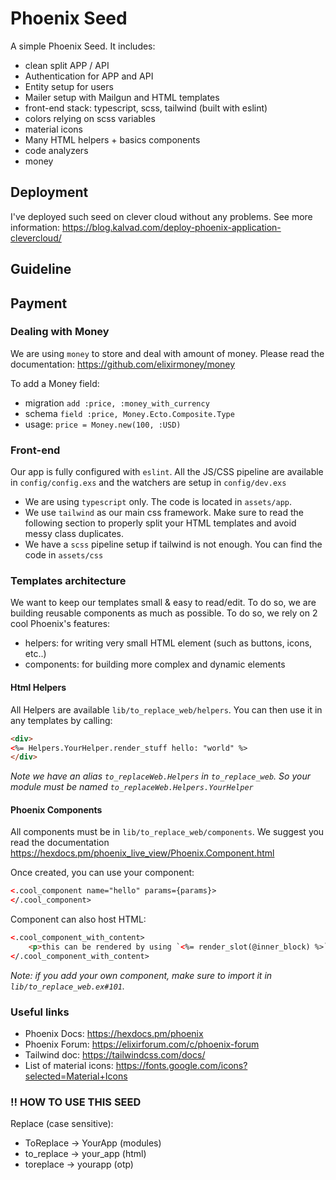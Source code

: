 # Phoenix Seed

A simple Phoenix Seed. It includes:
 - clean split APP / API
 - Authentication for APP and API
 - Entity setup for users
 - Mailer setup with Mailgun and HTML templates
 - front-end stack: typescript, scss, tailwind (built with eslint)
 - colors relying on scss variables
 - material icons
 - Many HTML helpers + basics components
 - code analyzers
 - money

## Deployment

I've deployed such seed on clever cloud without any problems. See more information: https://blog.kalvad.com/deploy-phoenix-application-clevercloud/

## Guideline

## Payment

### Dealing with Money

We are using `money` to store and deal with amount of money. Please read the documentation: https://github.com/elixirmoney/money

To add a Money field:
 - migration `add :price, :money_with_currency`
 - schema `field :price, Money.Ecto.Composite.Type`
 - usage: `price = Money.new(100, :USD)`


### Front-end

Our app is fully configured with `eslint`. All the JS/CSS pipeline are available in `config/config.exs` and the watchers are setup in `config/dev.exs`

 - We are using `typescript` only. The code is located in `assets/app`.
 - We use `tailwind` as our main css framework. Make sure to read the following section to properly split your HTML templates and avoid messy class duplicates.
 - We have a `scss` pipeline setup if tailwind is not enough. You can find the code in `assets/css`

### Templates architecture

We want to keep our templates small & easy to read/edit. To do so, we are building reusable components as much as possible.
To do so, we rely on 2 cool Phoenix's features:

 - helpers: for writing very small HTML element (such as buttons, icons, etc..)
 - components: for building more complex and dynamic elements

#### Html Helpers

All Helpers are available `lib/to_replace_web/helpers`. You can then use it in any templates by calling:

```html
<div>
<%= Helpers.YourHelper.render_stuff hello: "world" %>
</div>
```

*Note we have an alias `to_replaceWeb.Helpers` in `to_replace_web`. So your module must be named `to_replaceWeb.Helpers.YourHelper`*

#### Phoenix Components

All components must be in `lib/to_replace_web/components`. We suggest you read the documentation https://hexdocs.pm/phoenix_live_view/Phoenix.Component.html

Once created, you can use your component:

```html
<.cool_component name="hello" params={params}>
</.cool_component>
```

Component can also host HTML:
```html
<.cool_component_with_content>
    <p>this can be rendered by using `<%= render_slot(@inner_block) %>` in the component</p>
</.cool_component_with_content>
```

*Note: if you add your own component, make sure to import it in `lib/to_replace_web.ex#101`.*


### Useful links

  * Phoenix Docs: https://hexdocs.pm/phoenix
  * Phoenix Forum: https://elixirforum.com/c/phoenix-forum
  * Tailwind doc: https://tailwindcss.com/docs/
  * List of material icons: https://fonts.google.com/icons?selected=Material+Icons


### !! HOW TO USE THIS SEED

Replace (case sensitive):
 - ToReplace -> YourApp         (modules)
 - to_replace -> your_app       (html)
 - toreplace -> yourapp         (otp)